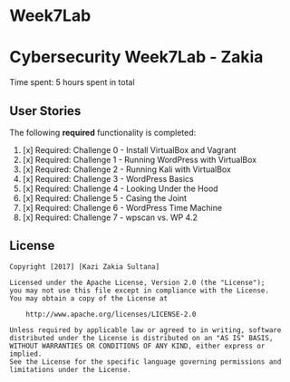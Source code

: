 # Week7Lab
# Cybersecurity Week7Lab - Zakia 

Time spent: 5 hours spent in total 

## User Stories

The following **required** functionality is completed:
 
1. [x]  Required: Challenge 0 - Install VirtualBox and Vagrant
2. [x]  Required: Challenge 1 - Running WordPress with VirtualBox
3. [x]  Required: Challenge 2 - Running Kali with VirtualBox
4. [x]  Required: Challenge 3 - WordPress Basics
5. [x]  Required: Challenge 4 - Looking Under the Hood
6. [x]  Required: Challenge 5 - Casing the Joint
7. [x]  Required: Challenge 6 - WordPress Time Machine
7. [x]  Required: Challenge 7 - wpscan vs. WP 4.2


## License

    Copyright [2017] [Kazi Zakia Sultana]

    Licensed under the Apache License, Version 2.0 (the "License");
    you may not use this file except in compliance with the License.
    You may obtain a copy of the License at

        http://www.apache.org/licenses/LICENSE-2.0

    Unless required by applicable law or agreed to in writing, software
    distributed under the License is distributed on an "AS IS" BASIS,
    WITHOUT WARRANTIES OR CONDITIONS OF ANY KIND, either express or implied.
    See the License for the specific language governing permissions and
    limitations under the License.
